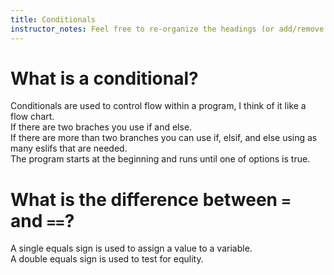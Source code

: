 ```yaml
---
title: Conditionals
instructor_notes: Feel free to re-organize the headings (or add/remove headings) below. We included the headings for your benefit, but it's 100% fine if you want to write your responses in some different structure.
---
```


# What is a conditional?

Conditionals are used to control flow within a program, I think of it like a flow chart.  
If there are two braches you use if and else.  
If there are more than two branches you can use if, elsif, and else using as many eslifs that are needed.  
The program starts at the beginning and runs until one of options is true. 

# What is the difference between `=` and `==`?

A single equals sign is used to assign a value to a variable.  
A double equals sign is used to test for equlity.  